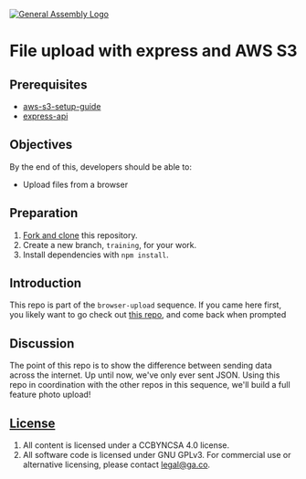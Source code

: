 [![General Assembly Logo](https://camo.githubusercontent.com/1a91b05b8f4d44b5bbfb83abac2b0996d8e26c92/687474703a2f2f692e696d6775722e636f6d2f6b6538555354712e706e67)](https://generalassemb.ly/education/web-development-immersive)

# File upload with express and AWS S3

## Prerequisites

-   [aws-s3-setup-guide](https://github.com/ga-wdi-boston/aws-s3-setup-guide)
-   [express-api](https://github.com/ga-wdi-boston/express-api)

## Objectives

By the end of this, developers should be able to:

-   Upload files from a browser

## Preparation

1.  [Fork and clone](https://github.com/ga-wdi-boston/meta/wiki/ForkAndClone)
    this repository.
1.  Create a new branch, `training`, for your work.
1.  Install dependencies with `npm install`.

## Introduction

This repo is part of the `browser-upload` sequence. If you came here first,
you likely want to go check out [this repo](https://github.com/ga-wdi-boston/browser-upload), and come back when
prompted

## Discussion

The point of this repo is to show the difference between sending data across
the internet. Up until now, we've only ever sent JSON. Using this repo in
coordination with the other repos in this sequence, we'll build a full feature
photo upload!

## [License](LICENSE)

1.  All content is licensed under a CC­BY­NC­SA 4.0 license.
1.  All software code is licensed under GNU GPLv3. For commercial use or
    alternative licensing, please contact legal@ga.co.
